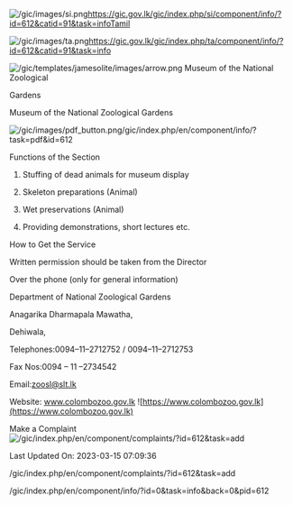 <!-- Source: https://gic.gov.lk/gic/index.php/en/component/info/?id=612&catid=91&task=info -->

![/gic/images/si.png](/gic/images/si.png)https://gic.gov.lk/gic/index.php/si/component/info/?id=612&catid=91&task=infoTamil

![/gic/images/ta.png](/gic/images/ta.png)https://gic.gov.lk/gic/index.php/ta/component/info/?id=612&catid=91&task=info

![/gic/templates/jamesolite/images/arrow.png](/gic/templates/jamesolite/images/arrow.png) Museum of the National Zoological

Gardens

Museum of the National Zoological Gardens

![/gic/images/pdf_button.png](/gic/images/pdf_button.png)/gic/index.php/en/component/info/?task=pdf&id=612

Functions of the Section

 1. Stuffing of dead animals for museum display

 2. Skeleton preparations (Animal)

 3. Wet preservations (Animal)

 4. Providing demonstrations, short lectures etc.

How to Get the Service

Written permission should be taken from the Director

Over the phone (only for general information)

Department of National Zoological Gardens

Anagarika Dharmapala Mawatha,

Dehiwala,

Telephones:0094–11–2712752 / 0094–11–2712753

Fax Nos:0094 – 11 –2734542

Email:zoosl@slt.lk

Website: www.colombozoo.gov.lk ![https://www.colombozoo.gov.lk](https://www.colombozoo.gov.lk)

Make a Complaint ![/gic/index.php/en/component/complaints/?id=612&task=add](/gic/index.php/en/component/complaints/?id=612&task=add)

Last Updated On: 2023-03-15 07:09:36

/gic/index.php/en/component/complaints/?id=612&task=add

/gic/index.php/en/component/info/?id=0&task=info&back=0&pid=612